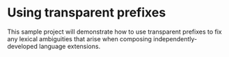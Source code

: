 # Using transparent prefixes

This sample project will demonstrate how to use transparent prefixes
to fix any lexical ambiguities that arise when composing
independently-developed language extensions.

